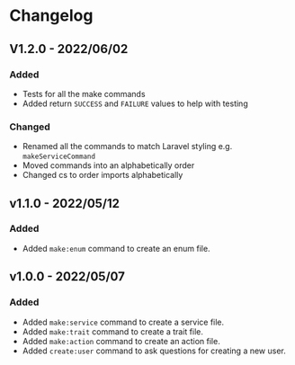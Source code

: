# Changelog

## V1.2.0 - 2022/06/02

### Added

- Tests for all the make commands
- Added return `SUCCESS` and `FAILURE` values to help with testing

### Changed

- Renamed all the commands to match Laravel styling e.g. `makeServiceCommand`
- Moved commands into an alphabetically order
- Changed cs to order imports alphabetically

## v1.1.0 - 2022/05/12

### Added

- Added `make:enum` command to create an enum file.

## v1.0.0 - 2022/05/07

### Added

- Added `make:service` command to create a service file.
- Added `make:trait` command to create a trait file.
- Added `make:action` command to create an action file.
- Added `create:user` command to ask questions for creating a new user.
